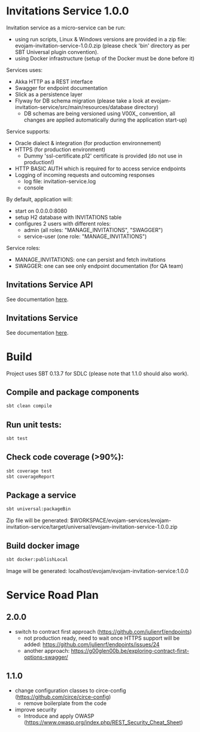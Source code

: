 # Invitations Service 1.0.0

Invitation service as a micro-service can be run:
- using run scripts, Linux & Windows versions are provided in a zip file: evojam-invitation-service-1.0.0.zip (please check 'bin' directory as per SBT Universal plugin convention).
- using Docker infrastructure (setup of the Docker must be done before it)

Services uses:
- Akka HTTP as a REST interface
- Swagger for endpoint documentation
- Slick as a persistence layer
- Flyway for DB schema migration (please take a look at evojam-invitation-service/src/main/resources/database directory)
	- DB schemas are being versioned using V00X_ convention, all changes are applied automatically during the application start-up)

Service supports:
- Oracle dialect & integration (for production environnement)
- HTTPS (for production environment)
	- Dummy 'ssl-certificate.p12' certificate is provided (do not use in production!)
- HTTP BASIC AUTH which is required for to access service endpoints
- Logging of incoming requests and outcoming responses
	- log file: invitation-service.log
	- console

By default, application will:
- start on 0.0.0.0:8080
- setup H2 database with INVITATIONS table
- configures 2 users with different roles:
	- admin (all roles: "MANAGE_INVITATIONS", "SWAGGER")
	- service-user (one role: "MANAGE_INVITATIONS")

Service roles:
- MANAGE_INVITATIONS: one can persist and fetch invitations
- SWAGGER: one can see only endpoint documentation (for QA team)

## Invitations Service API
See documentation [here](evojam-invitation-service-api/README.md).

## Invitations Service
See documentation [here](evojam-invitation-service/README.md).

# Build

Project uses SBT 0.13.7 for SDLC (please note that 1.1.0 should also work).

## Compile and package components

```bash
sbt clean compile
```

## Run unit tests:

```bash
sbt test
```

## Check code coverage (>90%):

```bash
sbt coverage test
sbt coverageReport
```

## Package a service

```bash
sbt universal:packageBin
```
Zip file will be generated: $WORKSPACE/evojam-services/evojam-invitation-service/target/universal/evojam-invitation-service-1.0.0.zip

## Build docker image

```bash
sbt docker:publishLocal
```
Image will be generated: localhost/evojam/evojam-invitation-service:1.0.0

# Service Road Plan

## 2.0.0
- switch to contract first approach (https://github.com/julienrf/endpoints)
	- not production ready, need to wait once HTTPS support will be added: https://github.com/julienrf/endpoints/issues/24
	- another approach: https://g00glen00b.be/exploring-contract-first-options-swagger/

## 1.1.0
- change configuration classes to circe-config (https://github.com/circe/circe-config)
	- remove boilerplate from the code
- improve security
	- Introduce and apply OWASP (https://www.owasp.org/index.php/REST_Security_Cheat_Sheet)
